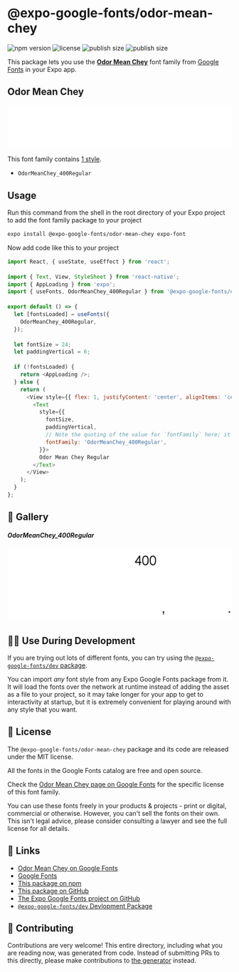 # @expo-google-fonts/odor-mean-chey

![npm version](https://flat.badgen.net/npm/v/@expo-google-fonts/odor-mean-chey)
![license](https://flat.badgen.net/github/license/expo/google-fonts)
![publish size](https://flat.badgen.net/packagephobia/install/@expo-google-fonts/odor-mean-chey)
![publish size](https://flat.badgen.net/packagephobia/publish/@expo-google-fonts/odor-mean-chey)

This package lets you use the [**Odor Mean Chey**](https://fonts.google.com/specimen/Odor+Mean+Chey) font family from [Google Fonts](https://fonts.google.com/) in your Expo app.

## Odor Mean Chey

![Odor Mean Chey](./font-family.png)

This font family contains [1 style](#-gallery).

- `OdorMeanChey_400Regular`

## Usage

Run this command from the shell in the root directory of your Expo project to add the font family package to your project
```sh
expo install @expo-google-fonts/odor-mean-chey expo-font
```

Now add code like this to your project
```js
import React, { useState, useEffect } from 'react';

import { Text, View, StyleSheet } from 'react-native';
import { AppLoading } from 'expo';
import { useFonts, OdorMeanChey_400Regular } from '@expo-google-fonts/odor-mean-chey';

export default () => {
  let [fontsLoaded] = useFonts({
    OdorMeanChey_400Regular,
  });

  let fontSize = 24;
  let paddingVertical = 6;

  if (!fontsLoaded) {
    return <AppLoading />;
  } else {
    return (
      <View style={{ flex: 1, justifyContent: 'center', alignItems: 'center' }}>
        <Text
          style={{
            fontSize,
            paddingVertical,
            // Note the quoting of the value for `fontFamily` here; it expects a string!
            fontFamily: 'OdorMeanChey_400Regular',
          }}>
          Odor Mean Chey Regular
        </Text>
      </View>
    );
  }
};

```

## 🔡 Gallery

##### OdorMeanChey_400Regular
![OdorMeanChey_400Regular](./OdorMeanChey_400Regular.ttf.png)


## 👩‍💻 Use During Development

If you are trying out lots of different fonts, you can try using the [`@expo-google-fonts/dev` package](https://github.com/expo/google-fonts/tree/master/font-packages/dev#readme).

You can import *any* font style from any Expo Google Fonts package from it. It will load the fonts
over the network at runtime instead of adding the asset as a file to your project, so it may take longer
for your app to get to interactivity at startup, but it is extremely convenient
for playing around with any style that you want.

## 📖 License

The `@expo-google-fonts/odor-mean-chey` package and its code are released under the MIT license.

All the fonts in the Google Fonts catalog are free and open source.

Check the [Odor Mean Chey page on Google Fonts](https://fonts.google.com/specimen/Odor+Mean+Chey) for the specific license of this font family.

You can use these fonts freely in your products & projects - print or digital, commercial or otherwise. However, you can't sell the fonts on their own. This isn't legal advice, please consider consulting a lawyer and see the full license for all details.

## 🔗 Links

- [Odor Mean Chey on Google Fonts](https://fonts.google.com/specimen/Odor+Mean+Chey)
- [Google Fonts](https://fonts.google.com/)
- [This package on npm](https://www.npmjs.com/package/@expo-google-fonts/odor-mean-chey)
- [This package on GitHub](https://github.com/expo/google-fonts/tree/master/font-packages/odor-mean-chey)
- [The Expo Google Fonts project on GitHub](https://github.com/expo/google-fonts)
- [`@expo-google-fonts/dev` Devlopment Package](https://github.com/expo/google-fonts/tree/master/font-packages/dev)

## 🤝 Contributing

Contributions are very welcome! This entire directory, including what you are reading now, was generated from code. Instead of submitting PRs to this directly, please make contributions to [the generator](https://github.com/expo/google-fonts/tree/master/packages/generator) instead.
